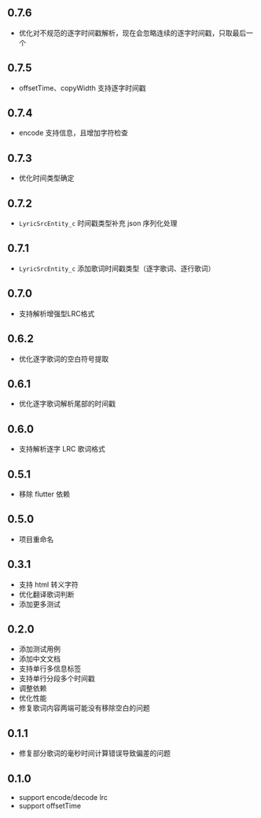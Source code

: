 ## 0.7.6
- 优化对不规范的逐字时间戳解析，现在会忽略连续的逐字时间戳，只取最后一个
## 0.7.5
- offsetTime、copyWidth 支持逐字时间戳
## 0.7.4
- encode 支持信息，且增加字符检查
## 0.7.3
- 优化时间类型确定
## 0.7.2
- `LyricSrcEntity_c` 时间戳类型补充 json 序列化处理
## 0.7.1
- `LyricSrcEntity_c` 添加歌词时间戳类型（逐字歌词、逐行歌词）
## 0.7.0
- 支持解析增强型LRC格式
## 0.6.2
- 优化逐字歌词的空白符号提取
## 0.6.1
- 优化逐字歌词解析尾部的时间戳
## 0.6.0
- 支持解析逐字 LRC 歌词格式
## 0.5.1
- 移除 flutter 依赖
## 0.5.0
- 项目重命名
## 0.3.1
- 支持 html 转义字符
- 优化翻译歌词判断
- 添加更多测试
## 0.2.0
* 添加测试用例
* 添加中文文档
* 支持单行多信息标签
* 支持单行分段多个时间戳
* 调整依赖
* 优化性能
* 修复歌词内容两端可能没有移除空白的问题
## 0.1.1
* 修复部分歌词的毫秒时间计算错误导致偏差的问题
## 0.1.0
* support encode/decode lrc
* support offsetTime
